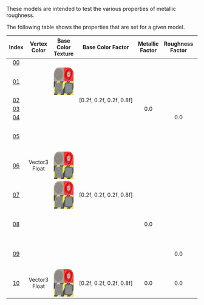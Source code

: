 These models are intended to test the various properties of metallic roughness.  
 
The following table shows the properties that are set for a given model.  


Index | Vertex Color | Base Color Texture | Base Color Factor | Metallic Factor | Roughness Factor | Metallic Roughness Texture
:---: | :---: | :---: | :---: | :---: | :---: | :---:
[00](Material_MetallicRoughness_00.gltf) |   |   |   |   |   |  
[01](Material_MetallicRoughness_01.gltf) |   | <img src="Textures/Texture_baseColor.png" height="72" width="72" align="middle"> |   |   |   |  
[02](Material_MetallicRoughness_02.gltf) |   |   | [0.2f,&nbsp;0.2f,&nbsp;0.2f,&nbsp;0.8f] |   |   |  
[03](Material_MetallicRoughness_03.gltf) |   |   |   | 0.0 |   |  
[04](Material_MetallicRoughness_04.gltf) |   |   |   |   | 0.0 |  
[05](Material_MetallicRoughness_05.gltf) |   |   |   |   |   | <img src="Textures/Texture_metallicRoughness.png" height="72" width="72" align="middle">
[06](Material_MetallicRoughness_06.gltf) | Vector3 Float | <img src="Textures/Texture_baseColor.png" height="72" width="72" align="middle"> |   |   |   |  
[07](Material_MetallicRoughness_07.gltf) |   | <img src="Textures/Texture_baseColor.png" height="72" width="72" align="middle"> | [0.2f,&nbsp;0.2f,&nbsp;0.2f,&nbsp;0.8f] |   |   |  
[08](Material_MetallicRoughness_08.gltf) |   |   |   | 0.0 |   | <img src="Textures/Texture_metallicRoughness.png" height="72" width="72" align="middle">
[09](Material_MetallicRoughness_09.gltf) |   |   |   |   | 0.0 | <img src="Textures/Texture_metallicRoughness.png" height="72" width="72" align="middle">
[10](Material_MetallicRoughness_10.gltf) | Vector3 Float | <img src="Textures/Texture_baseColor.png" height="72" width="72" align="middle"> | [0.2f,&nbsp;0.2f,&nbsp;0.2f,&nbsp;0.8f] | 0.0 | 0.0 | <img src="Textures/Texture_metallicRoughness.png" height="72" width="72" align="middle">
 
